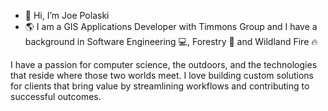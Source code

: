 - 👋 Hi, I’m Joe Polaski
- 🌎 I am a GIS Applications Developer with Timmons Group and I have a background in Software Engineering 💻, Forestry 🌲 and Wildland Fire 🔥

I have a passion for computer science, the outdoors, and the technologies that reside where those two worlds meet. I love building custom solutions for clients that bring value by streamlining workflows and contributing to successful outcomes.

<!---
joe-polaski-tg/joe-polaski-tg is a ✨ special ✨ repository because its `README.md` (this file) appears on your GitHub profile.
You can click the Preview link to take a look at your changes.
--->
